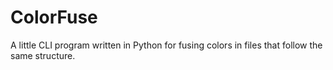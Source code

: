 # ColorFuse
A little CLI program written in Python for fusing colors in files that follow the same structure.
